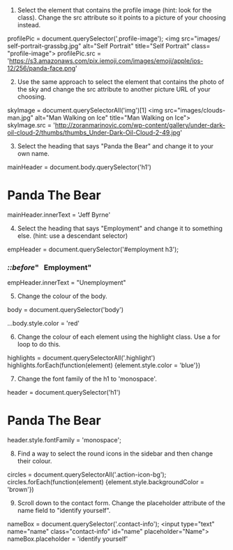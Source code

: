 1. Select the element that contains the profile image (hint: look for the class). Change the src attribute so it points to a picture of your choosing instead.

profilePic = document.querySelector('.profile-image');
<img src=​"images/​self-portrait-grassbg.jpg" alt=​"Self Portrait" title=​"Self Portrait" class=​"profile-image">​
profilePic.src = 'https://s3.amazonaws.com/pix.iemoji.com/images/emoji/apple/ios-12/256/panda-face.png'

2. Use the same approach to select the element that contains the photo of the sky and change the src attribute to another picture URL of your choosing.

skyImage = document.querySelectorAll('img')[1]
<img src=​"images/​clouds-man.jpg" alt=​"Man Walking on Ice" title=​"Man Walking on Ice">​
skyImage.src = 'http://zoranmarinovic.com/wp-content/gallery/under-dark-oil-cloud-2/thumbs/thumbs_Under-Dark-Oil-Cloud-2-49.jpg'

3. Select the heading that says "Panda the Bear" and change it to your own name.

mainHeader = document.body.querySelector('h1')
<h1 class=​"highlight">​Panda The Bear​</h1>​
mainHeader.innerText = 'Jeff Byrne'

4. Select the heading that says "Employment" and change it to something else. (hint: use a descendant selector)

empHeader = document.querySelector('#employment h3');
<h3 class=​"info-title">​<i class=​"icon-suitcase">​::before​</i>​" &nbsp; Employment"</h3>​
empHeader.innerText = "Unemployment"

5. Change the colour of the body.

body = document.querySelector('body')
<body>​…​</body>​
body.style.color = 'red'

6. Change the colour of each element using the highlight class. Use a for loop to do this.

highlights = document.querySelectorAll('.highlight')
highlights.forEach(function(element) {element.style.color = 'blue'})

7. Change the font family of the h1 to 'monospace'.

header = document.querySelector('h1')
<h1 class=​"highlight" style=​"color:​ blue;​">​Panda The Bear​</h1>​
header.style.fontFamily = 'monospace';

8. Find a way to select the round icons in the sidebar and then change their colour.

circles = document.querySelectorAll('.action-icon-bg');
circles.forEach(function(element) {element.style.backgroundColor = 'brown'})

9. Scroll down to the contact form. Change the placeholder attribute of the name field to "identify yourself".

nameBox = document.querySelector('.contact-info');
<input type=​"text" name=​"name" class=​"contact-info" id=​"name" placeholder=​"Name">​
nameBox.placeholder = 'identify yourself'

